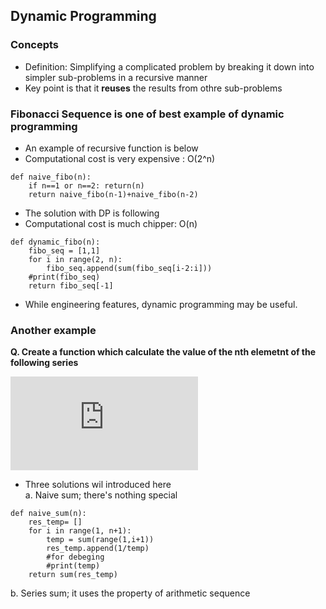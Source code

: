 

## Dynamic Programming
### Concepts
* Definition: Simplifying a complicated problem by breaking it down into simpler sub-problems in a recursive manner
* Key point is that it **reuses** the results from othre sub-problems

### Fibonacci Sequence is one of best example of dynamic programming
* An example of recursive function is below
* Computational cost is very expensive : O(2^n)
```
def naive_fibo(n):
    if n==1 or n==2: return(n)
    return naive_fibo(n-1)+naive_fibo(n-2)
```
* The solution with DP is following
* Computational cost is much chipper: O(n)
```
def dynamic_fibo(n):
    fibo_seq = [1,1]
    for i in range(2, n):
        fibo_seq.append(sum(fibo_seq[i-2:i]))
    #print(fibo_seq)
    return fibo_seq[-1]
```
* While engineering features, dynamic programming may be useful. 

### Another example
**Q. Create a function which calculate the value of the nth elemetnt of the following series**

![equation](https://latex.codecogs.com/gif.latex?%5Csum_%7Bi%7D%5E%7Bn%7D%5Cfrac%7B1%7D%7B%5Csum_%7Bj%7D%5E%7Bi%7Dj%7D)  

* Three solutions wil introduced here  
  a. Naive sum; there's nothing special
```
def naive_sum(n):
    res_temp= []
    for i in range(1, n+1):
        temp = sum(range(1,i+1))
        res_temp.append(1/temp)
        #for debeging
        #print(temp)
    return sum(res_temp)
```
  b. Series sum; it uses the property of arithmetic sequence

